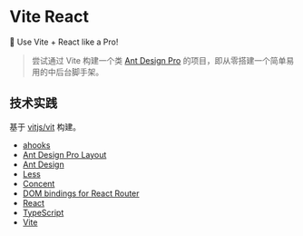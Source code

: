 # Vite React

🚀 Use Vite + React like a Pro!

> 尝试通过 Vite 构建一个类 [Ant Design Pro](https://github.com/ant-design/ant-design-pro) 的项目，即从零搭建一个简单易用的中后台脚手架。

## 技术实践

基于 [vitjs/vit](https://github.com/vitjs/vit) 构建。

- [ahooks](https://ahooks.js.org/hooks)
- [Ant Design Pro Layout](https://procomponents.ant.design/components/layout)
- [Ant Design](https://github.com/ant-design/ant-design)
- [Less](https://github.com/less/less.js)
- [Concent](https://github.com/concentjs/concent)
- [DOM bindings for React Router](https://github.com/ReactTraining/react-router)
- [React](https://github.com/facebook/react)
- [TypeScript](https://github.com/microsoft/TypeScript)
- [Vite](https://github.com/vitejs/vite)
